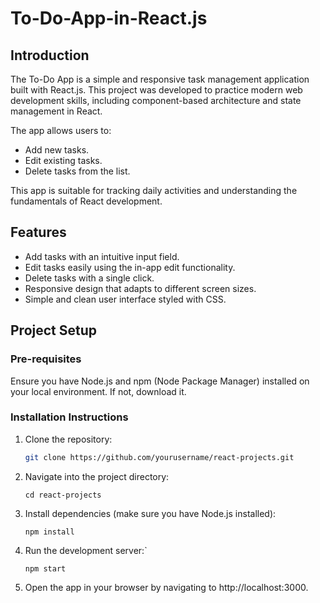 # To-Do-App-in-React.js

## Introduction

The To-Do App is a simple and responsive task management application built with React.js. This project was developed to practice modern web development skills, including component-based architecture and state management in React.

The app allows users to:

- Add new tasks.
- Edit existing tasks.
- Delete tasks from the list.
  
This app is suitable for tracking daily activities and understanding the fundamentals of React development.

## Features

- Add tasks with an intuitive input field.
- Edit tasks easily using the in-app edit functionality.
- Delete tasks with a single click.
- Responsive design that adapts to different screen sizes.
- Simple and clean user interface styled with CSS.

## Project Setup

### Pre-requisites

Ensure you have Node.js and npm (Node Package Manager) installed on your local environment. If not, download it.

### Installation Instructions

1. Clone the repository:
   ```bash
   git clone https://github.com/yourusername/react-projects.git

2. Navigate into the project directory:

   ```
   cd react-projects
   ```
   
3. Install dependencies (make sure you have Node.js installed):

   ```
   npm install
   ```
4. Run the development server:`

   ```
   npm start
   ```
5. Open the app in your browser by navigating to http://localhost:3000.

   

